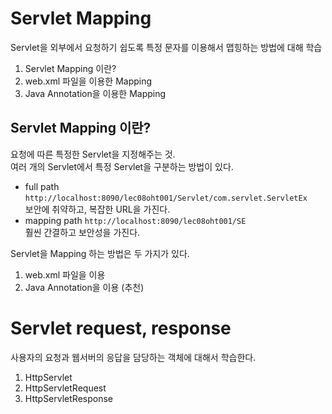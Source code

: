 # Servlet Mapping
Servlet을 외부에서 요청하기 쉽도록 특정 문자를 이용해서 맵힝하는 방법에 대해 학습  
1. Servlet Mapping 이란?
2. web.xml 파일을 이용한 Mapping
3. Java Annotation을 이용한 Mapping  

## Servlet Mapping 이란?
요청에 따른 특정한 Servlet을 지정해주는 것.  
여러 개의 Servlet에서 특정 Servlet을 구분하는 방법이 있다.  
* full path
`http://localhost:8090/lec08oht001/Servlet/com.servlet.ServletEx`  
보안에 취약하고, 복잡한 URL을 가진다.
* mapping path
`http://localhost:8090/lec08oht001/SE`  
훨씬 간결하고 보안성을 가진다.  

Servlet을 Mapping 하는 방법은 두 가지가 있다.
1. web.xml 파일을 이용
2. Java Annotation을 이용 (추천)  


# Servlet request, response
사용자의 요청과 웹서버의 응답을 담당하는 객체에 대해서 학습한다.
1. HttpServlet
1. HttpServletRequest
1. HttpServletResponse
